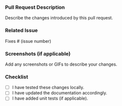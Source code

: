 ﻿### Pull Request Description

Describe the changes introduced by this pull request.

### Related Issue

Fixes # (issue number)

### Screenshots (if applicable)

Add any screenshots or GIFs to describe your changes.

### Checklist

-   [ ] I have tested these changes locally.
-   [ ] I have updated the documentation accordingly.
-   [ ] I have added unit tests (if applicable).
